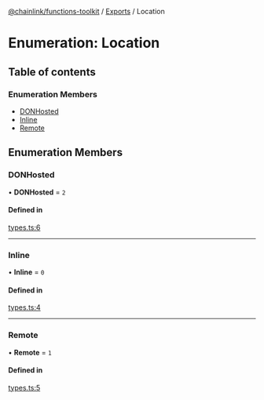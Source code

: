 [@chainlink/functions-toolkit](../README.md) / [Exports](../modules.md) / Location

# Enumeration: Location

## Table of contents

### Enumeration Members

- [DONHosted](Location.md#donhosted)
- [Inline](Location.md#inline)
- [Remote](Location.md#remote)

## Enumeration Members

### DONHosted

• **DONHosted** = ``2``

#### Defined in

[types.ts:6](https://github.com/smartcontractkit/functions-toolkit/blob/bbc061a/src/types.ts#L6)

___

### Inline

• **Inline** = ``0``

#### Defined in

[types.ts:4](https://github.com/smartcontractkit/functions-toolkit/blob/bbc061a/src/types.ts#L4)

___

### Remote

• **Remote** = ``1``

#### Defined in

[types.ts:5](https://github.com/smartcontractkit/functions-toolkit/blob/bbc061a/src/types.ts#L5)

